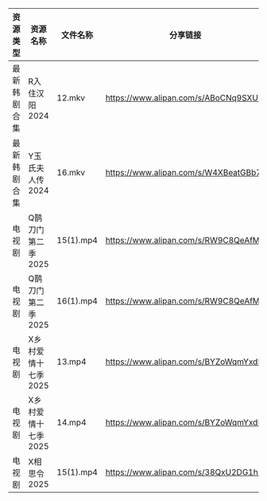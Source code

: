 | 资源类型   | 资源名称         | 文件名称      | 分享链接                                 | 更新时间                |
| ------ | ------------ | --------- | ------------------------------------ | ------------------- |
| 最新韩剧合集 | R入住汉阳2024    | 12.mkv    | https://www.alipan.com/s/ABoCNq9SXUm | 2025-01-27 00:06:20 |
| 最新韩剧合集 | Y玉氏夫人传2024   | 16.mkv    | https://www.alipan.com/s/W4XBeatGBb7 | 2025-01-27 00:06:49 |
| 电视剧    | Q鹊刀门第二季2025  | 15(1).mp4 | https://www.alipan.com/s/RW9C8QeAfMP | 2025-01-27 08:06:20 |
| 电视剧    | Q鹊刀门第二季2025  | 16(1).mp4 | https://www.alipan.com/s/RW9C8QeAfMP | 2025-01-27 08:06:20 |
| 电视剧    | X乡村爱情十七季2025 | 13.mp4    | https://www.alipan.com/s/BYZoWqmYxdR | 2025-01-27 13:06:42 |
| 电视剧    | X乡村爱情十七季2025 | 14.mp4    | https://www.alipan.com/s/BYZoWqmYxdR | 2025-01-27 13:06:41 |
| 电视剧    | X相思令2025     | 15(1).mp4 | https://www.alipan.com/s/38QxU2DG1hM | 2025-01-27 08:06:46 |
